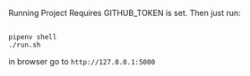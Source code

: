 


Running Project
Requires GITHUB_TOKEN is set.  Then just run:
```

pipenv shell
./run.sh
```

in browser go to `http://127.0.0.1:5000`

